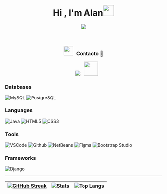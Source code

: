 <h1 align="center"><b>Hi , I'm Alan</b><img src="https://media.giphy.com/media/hvRJCLFzcasrR4ia7z/giphy.gif" width="35"></h1>
<!--  -->
<p align="center">
  <a href="https://github.com/DenverCoder1/readme-typing-svg"><img src="https://readme-typing-svg.herokuapp.com?font=Time+New+Roman&color=cyan&size=25&center=true&vCenter=true&width=600&height=100&lines=Mi+nombre+es+Alan+Manjarrez..&hearts;++;Tengo+23+años,;Soy+de+Sonora,+México"></a></p>

<br/>
<h3 align="center" > <img src="https://media.giphy.com/media/iY8CRBdQXODJSCERIr/giphy.gif" width="30" height="30" style="margin-right: 10px;">Contacto 🤝 </h3>

<div align="center"  class="icons-social" style="margin-left: 10px;">
        <a style="margin-left: 10px;" target="_blank" href="https://www.instagram.com/wirthix/">
			<img src="https://img.icons8.com/doodle/40/000000/instagram-new--v2.png"></a>
		<a style="margin-left: 10px;" target="_blank" href="mailto:jjose_alan@hotmail.com">
			<img width="45px"; height="45px" src="https://cdn-icons-png.flaticon.com/512/2590/2590807.png" ></a>
      </div>

</p>

<h3>Databases</h3>
<div>
    <img src="https://img.shields.io/badge/MySQL-00f?style=Plastic&logo=mysql&logoColor=white" alt="MySQL">
    <img src="https://img.shields.io/badge/PostgreSQL-336791?style=for-the-badge&logo=postgresql&logoColor=white" alt="PostgreSQL">
</div>

<h3>Languages</h3>
<div>
    <img src="https://img.shields.io/badge/-Java-F5A623?style=flat-square&logo=ORACLE&logoColor=white" alt="Java">
    <img src="https://img.shields.io/badge/-HTML5-E44D26?style=flat-square&logo=html5&logoColor=ffffff" alt="HTML5">
    <img src="https://img.shields.io/badge/-CSS3-2965F1?style=flat-square&logo=css3" alt="CSS3">
</div>

<h3>Tools</h3>
<div>
    <img src="https://img.shields.io/badge/-VSCode-007ACC?style=flat-square&logo=visual-studio-code" alt="VSCode">
    <img src="https://img.shields.io/badge/Github-%23121011.svg?style=flat-square&logo=github&logoColor=white" alt="Github">
    <img src="https://img.shields.io/badge/Apache%20NetBeans-1B6AC6?style=flat-square&logo=apache-netbeans-ide&logoColor=white" alt="NetBeans">
    <img src="https://img.shields.io/badge/Figma-F24E1E?style=flat-square&logo=figma&logoColor=white" alt="Figma">
    <img src="https://img.shields.io/badge/Bootstrap%20Studio-563D7C?style=flat-square&logo=bootstrap&logoColor=white" alt="Bootstrap Studio">
</div>

<h3>Frameworks</h3>
<div>
    <img src="https://img.shields.io/badge/Django-092E20?style=flat-square&logo=django&logoColor=white" alt="Django">
</div>

---

| [![GitHub Streak](https://github-readme-streak-stats.herokuapp.com/?user=Alanmanjarrez&theme=ocean-gradient&date_format=j%2Fn%5B%2FY%5D)](https://git.io/streak-stats) | ![Stats](https://github-readme-stats.vercel.app/api?username=Alanmanjarrez&count_private=true&show_icons=true&include_all_commits=true&hide_border=true&theme=ocean-gradient)| ![Top Langs](https://github-readme-stats.vercel.app/api/top-langs/?username=Alanmanjarrez&layout=compact&theme=ocean-gradient) |
| - | - | - |



